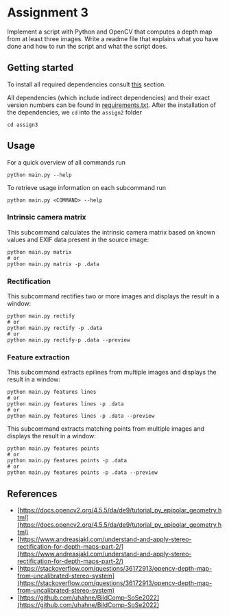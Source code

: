 # Assignment 3

Implement a script with Python and OpenCV that computes a depth map from at least three images. Write a readme file that
explains what you have done and how to run the script and what the script does.

## Getting started

To install all required dependencies consult [this](../README.md#setup) section.

All dependencies (which include indirect dependencies) and their exact version numbers can be found in
[requirements.txt](../requirements.txt). After the installation of the dependencies, we `cd` into the `assign2` folder

```shell
cd assign3
```

## Usage

For a quick overview of all commands run

```shell
python main.py --help
```

To retrieve usage information on each subcommand run

```shell
python main.py <COMMAND> --help
```

### Intrinsic camera matrix

This subcommand calculates the intrinsic camera matrix based on known values and EXIF data present in the source image:

```shell
python main.py matrix
# or
python main.py matrix -p .data
```

### Rectification

This subcommand rectifies two or more images and displays the result in a window:

```shell
python main.py rectify
# or
python main.py rectify -p .data
# or
python main.py rectify-p .data --preview
```

### Feature extraction

This subcommand extracts epilines from multiple images and displays the result in a window:

```shell
python main.py features lines
# or
python main.py features lines -p .data
# or
python main.py features lines -p .data --preview
```

This subcommand extracts matching points from multiple images and displays the result in a window:

```shell
python main.py features points
# or
python main.py features points -p .data
# or
python main.py features points -p .data --preview
```

## References

- [https://docs.opencv2.org/4.5.5/da/de9/tutorial_py_epipolar_geometry.html](https://docs.opencv2.org/4.5.5/da/de9/tutorial_py_epipolar_geometry.html)
- [https://www.andreasjakl.com/understand-and-apply-stereo-rectification-for-depth-maps-part-2/](https://www.andreasjakl.com/understand-and-apply-stereo-rectification-for-depth-maps-part-2/)
- [https://stackoverflow.com/questions/36172913/opencv-depth-map-from-uncalibrated-stereo-system](https://stackoverflow.com/questions/36172913/opencv-depth-map-from-uncalibrated-stereo-system)
- [https://github.com/uhahne/BildComp-SoSe2022](https://github.com/uhahne/BildComp-SoSe2022)
